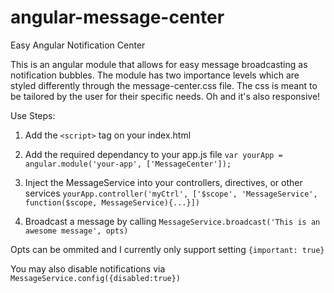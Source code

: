angular-message-center
======================

Easy Angular Notification Center

This is an angular module that allows for easy message broadcasting as notification bubbles. The module has two importance levels which are styled differently through the message-center.css file. The css is meant to be tailored by the user for their specific needs. Oh and it's also responsive!

Use Steps:

1. Add the `<script>` tag on your index.html

2. Add the required dependancy to your app.js file `var yourApp = angular.module('your-app', ['MessageCenter']);`

3. Inject the MessageService into your controllers, directives, or other services `yourApp.controller('myCtrl', ['$scope', 'MessageService', function($scope, MessageService){...}])`

4. Broadcast a message by calling `MessageService.broadcast('This is an awesome message', opts)`

Opts can be ommited and I currently only support setting `{important: true}`

You may also disable notifications via `MessageService.config({disabled:true})`

